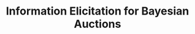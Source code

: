---
title: "Information Elicitation for Bayesian Auctions"
authors: 'Jing Chen, Bo Li, Yingkai Li'
type: '1' #1:conference; 2:journal; 3:both
year: '2018'
conference: 'International Symposium on Algorithmic Game Theory'
acronym: 'SAGT'
link: 'https://arxiv.org/abs/1702.01416'
---